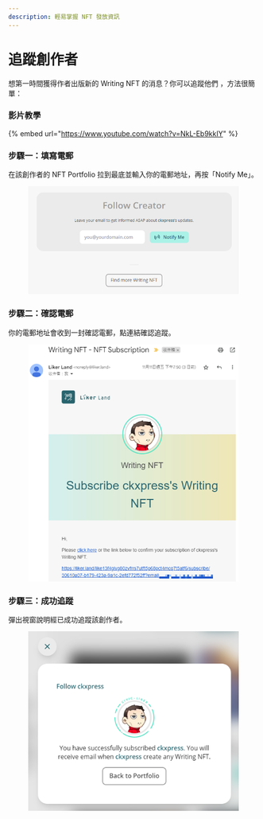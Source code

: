 ```yaml
---
description: 輕易掌握 NFT 發放資訊
---
```


# 追蹤創作者

想第一時間獲得作者出版新的 Writing NFT 的消息？你可以追蹤他們 ，方法很簡單：

### 影片教學

{% embed url="https://www.youtube.com/watch?v=NkL-Eb9kkIY" %}

### 步驟一：填寫電郵

在該創作者的 NFT Portfolio 拉到最底並輸入你的電郵地址，再按「Notify Me」。

<figure><img src="../../.gitbook/assets/subscribe creator 1.png" alt=""><figcaption></figcaption></figure>

### 步驟二：確認電郵

你的電郵地址會收到一封確認電郵，點連結確認追蹤。

<figure><img src="../../.gitbook/assets/subscribe creator 2.png" alt=""><figcaption></figcaption></figure>

### 步驟三：成功追蹤

彈出視窗說明經已成功追蹤該創作者。

<figure><img src="../../.gitbook/assets/subscribe creator 3.png" alt=""><figcaption></figcaption></figure>
